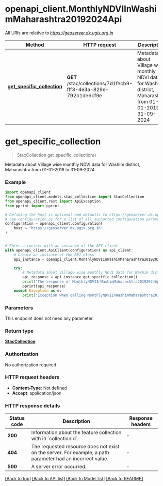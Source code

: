 # openapi_client.MonthlyNDVIInWashimMaharashtra20192024Api

All URIs are relative to *https://geoserver.dx.ugix.org.in*

Method | HTTP request | Description
------------- | ------------- | -------------
[**get_specific_collection**](MonthlyNDVIInWashimMaharashtra20192024Api.md#get_specific_collection) | **GET** /stac/collections/7d1fecb9-fff3-4e3a-829e-792d1de6cf9e | Metadata about Village wise monthly NDVI data for Washim district, Maharashtra from 01-01-2019 to 31-09-2024


# **get_specific_collection**
> StacCollection get_specific_collection()

Metadata about Village wise monthly NDVI data for Washim district, Maharashtra from 01-01-2019 to 31-09-2024

### Example


```python
import openapi_client
from openapi_client.models.stac_collection import StacCollection
from openapi_client.rest import ApiException
from pprint import pprint

# Defining the host is optional and defaults to https://geoserver.dx.ugix.org.in
# See configuration.py for a list of all supported configuration parameters.
configuration = openapi_client.Configuration(
    host = "https://geoserver.dx.ugix.org.in"
)


# Enter a context with an instance of the API client
with openapi_client.ApiClient(configuration) as api_client:
    # Create an instance of the API class
    api_instance = openapi_client.MonthlyNDVIInWashimMaharashtra20192024Api(api_client)

    try:
        # Metadata about Village wise monthly NDVI data for Washim district, Maharashtra from 01-01-2019 to 31-09-2024
        api_response = api_instance.get_specific_collection()
        print("The response of MonthlyNDVIInWashimMaharashtra20192024Api->get_specific_collection:\n")
        pprint(api_response)
    except Exception as e:
        print("Exception when calling MonthlyNDVIInWashimMaharashtra20192024Api->get_specific_collection: %s\n" % e)
```



### Parameters

This endpoint does not need any parameter.

### Return type

[**StacCollection**](StacCollection.md)

### Authorization

No authorization required

### HTTP request headers

 - **Content-Type**: Not defined
 - **Accept**: application/json

### HTTP response details

| Status code | Description | Response headers |
|-------------|-------------|------------------|
**200** | Information about the feature collection with id &#x60;collectionId&#x60;. |  -  |
**404** | The requested resource does not exist on the server. For example, a path parameter had an incorrect value. |  -  |
**500** | A server error occurred. |  -  |

[[Back to top]](#) [[Back to API list]](../README.md#documentation-for-api-endpoints) [[Back to Model list]](../README.md#documentation-for-models) [[Back to README]](../README.md)

